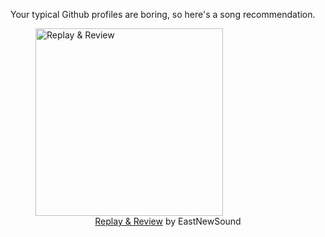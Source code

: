 Your typical Github profiles are boring, so here's a song recommendation.
<figure><img width="300" height="300" src="https://i.scdn.co/image/ab67616d0000b27365f991149e5d61428f97b977" alt="Replay & Review" /><figcaption align="center"><a href="https://open.spotify.com/track/4LFIeD6IEL9mVLfR90PQjz" target="_blank">Replay & Review</a> by EastNewSound</figcaption></figure>
